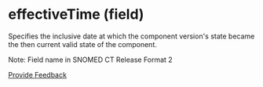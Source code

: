 # effectiveTime (field)

Specifies the inclusive date at which the component version's state became the then current valid state of the component.

Note: Field name in SNOMED CT Release Format 2






<a href="https://docs.google.com/forms/d/e/1FAIpQLScTmbZIf0UEQwYDkY27EEWBkaiYkHSbR0_9DmFrMLXoQLyL7Q/viewform?usp=pp_url&entry.1767247133=Release+File+Specification&entry.670899847=effectiveTime%20%28field%29" class="button primary">Provide Feedback</a>
